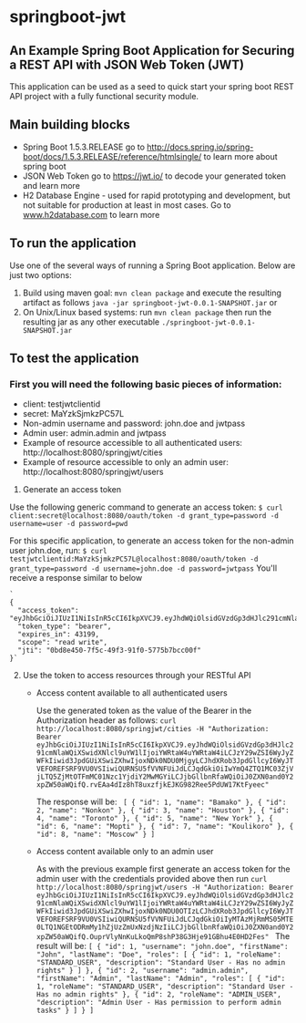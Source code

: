 # springboot-jwt
## An Example Spring Boot Application for Securing a REST API with JSON Web Token (JWT)

This application can be used as a seed to quick start your spring boot REST API project with a fully functional security module.

## Main building blocks
 * Spring Boot 1.5.3.RELEASE go to http://docs.spring.io/spring-boot/docs/1.5.3.RELEASE/reference/htmlsingle/ to learn more about spring boot
 * JSON Web Token go to https://jwt.io/ to decode your generated token and learn more
 * H2 Database Engine - used for rapid prototyping and development, but not suitable for production at least in most cases. Go to www.h2database.com to learn more
   
   
 
## To run the application
Use one of the several ways of running a Spring Boot application. Below are just two options:

1. Build using maven goal: `mvn clean package` and execute the resulting artifact as follows `java -jar springboot-jwt-0.0.1-SNAPSHOT.jar` or
2. On Unix/Linux based systems: run `mvn clean package` then run the resulting jar as any other executable `./springboot-jwt-0.0.1-SNAPSHOT.jar` 

## To test the application

 ### First you will need the following basic pieces of information:
 
 * client: testjwtclientid
 * secret: MaYzkSjmkzPC57L
 * Non-admin username and password: john.doe and jwtpass
 * Admin user: admin.admin and jwtpass
 * Example of resource accessible to all authenticated users:  http://localhost:8080/springjwt/cities
 * Example of resource accessible to only an admin user:  http://localhost:8080/springjwt/users
 
 1. Generate an access token
 
   Use the following generic command to generate an access token:
   `$ curl client:secret@localhost:8080/oauth/token -d grant_type=password -d username=user -d password=pwd`
   
   For this specific application, to generate an access token for the non-admin user john.doe, run:
   `$ curl testjwtclientid:MaYzkSjmkzPC57L@localhost:8080/oauth/token -d grant_type=password -d username=john.doe -d password=jwtpass`
    You'll receive a response similar to below

    `
    {
      "access_token": "eyJhbGciOiJIUzI1NiIsInR5cCI6IkpXVCJ9.eyJhdWQiOlsidGVzdGp3dHJlc291cmNlaWQiXSwidXNlcl9uYW1lIjoiYWRtaW4uYWRtaW4iLCJzY29wZSI6WyJyZWFkIiwid3JpdGUiXSwiZXhwIjoxNDk0NDU0MjgyLCJhdXRob3JpdGllcyI6WyJTVEFOREFSRF9VU0VSIiwiQURNSU5fVVNFUiJdLCJqdGkiOiIwYmQ4ZTQ1MC03ZjVjLTQ5ZjMtOTFmMC01Nzc1YjdiY2MwMGYiLCJjbGllbnRfaWQiOiJ0ZXN0and0Y2xpZW50aWQifQ.rvEAa4dIz8hT8uxzfjkEJKG982Ree5PdUW17KtFyeec",
      "token_type": "bearer",
      "expires_in": 43199,
      "scope": "read write",
      "jti": "0bd8e450-7f5c-49f3-91f0-5775b7bcc00f"
    }`
    
 2. Use the token to access resources through your RESTful API
 
    * Access content available to all authenticated users
    
        Use the generated token  as the value of the Bearer in the Authorization header as follows:
        `curl  http://localhost:8080/springjwt/cities -H "Authorization: Bearer eyJhbGciOiJIUzI1NiIsInR5cCI6IkpXVCJ9.eyJhdWQiOlsidGVzdGp3dHJlc291cmNlaWQiXSwidXNlcl9uYW1lIjoiYWRtaW4uYWRtaW4iLCJzY29wZSI6WyJyZWFkIiwid3JpdGUiXSwiZXhwIjoxNDk0NDU0MjgyLCJhdXRob3JpdGllcyI6WyJTVEFOREFSRF9VU0VSIiwiQURNSU5fVVNFUiJdLCJqdGkiOiIwYmQ4ZTQ1MC03ZjVjLTQ5ZjMtOTFmMC01Nzc1YjdiY2MwMGYiLCJjbGllbnRfaWQiOiJ0ZXN0and0Y2xpZW50aWQifQ.rvEAa4dIz8hT8uxzfjkEJKG982Ree5PdUW17KtFyeec" `
        
        The response will be:
        `
        [
          {
            "id": 1,
            "name": "Bamako"
          },
          {
            "id": 2,
            "name": "Nonkon"
          },
          {
            "id": 3,
            "name": "Houston"
          },
          {
            "id": 4,
            "name": "Toronto"
          },
          {
            "id": 5,
            "name": "New York"
          },
          {
            "id": 6,
            "name": "Mopti"
          },
          {
            "id": 7,
            "name": "Koulikoro"
          },
          {
            "id": 8,
            "name": "Moscow"
          }
        ]`
        
    * Access content available only to an admin user
    
       As with the previous example first generate an access token for the admin user with the credentials provided above then run
           `curl  http://localhost:8080/springjwt/users -H "Authorization: Bearer eyJhbGciOiJIUzI1NiIsInR5cCI6IkpXVCJ9.eyJhdWQiOlsidGVzdGp3dHJlc291cmNlaWQiXSwidXNlcl9uYW1lIjoiYWRtaW4uYWRtaW4iLCJzY29wZSI6WyJyZWFkIiwid3JpdGUiXSwiZXhwIjoxNDk0NDU0OTIzLCJhdXRob3JpdGllcyI6WyJTVEFOREFSRF9VU0VSIiwiQURNSU5fVVNFUiJdLCJqdGkiOiIyMTAzMjRmMS05MTE0LTQ1NGEtODRmMy1hZjUzZmUxNzdjNzIiLCJjbGllbnRfaWQiOiJ0ZXN0and0Y2xpZW50aWQifQ.OuprVlyNnKuLkoQmP8shP38G3Hje91GBhu4E0HD2Fes" `
           The result will be:
           `
           [
             {
               "id": 1,
               "username": "john.doe",
               "firstName": "John",
               "lastName": "Doe",
               "roles": [
                 {
                   "id": 1,
                   "roleName": "STANDARD_USER",
                   "description": "Standard User - Has no admin rights"
                 }
               ]
             },
             {
               "id": 2,
               "username": "admin.admin",
               "firstName": "Admin",
               "lastName": "Admin",
               "roles": [
                 {
                   "id": 1,
                   "roleName": "STANDARD_USER",
                   "description": "Standard User - Has no admin rights"
                 },
                 {
                   "id": 2,
                   "roleName": "ADMIN_USER",
                   "description": "Admin User - Has permission to perform admin tasks"
                 }
               ]
             }
           ]
           `
